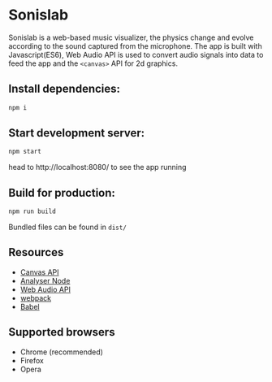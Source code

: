 # Sonislab

Sonislab is a web-based music visualizer, the physics change and evolve according to the sound captured from the microphone.
The app is built with Javascript(ES6), Web Audio API is used to convert audio signals into data to feed the app and the `<canvas>` API for 2d graphics.

## Install dependencies:

```sh
npm i
```

## Start development server:

```sh
npm start
```
head to http://localhost:8080/ to see the app running


## Build for production:

```sh
npm run build
```
Bundled files can be found in `dist/`


## Resources
- [Canvas API](https://developer.mozilla.org/en-US/docs/Web/API/Canvas_API)
- [Analyser Node](https://developer.mozilla.org/en-US/docs/Web/API/AnalyserNode)
- [Web Audio API](https://developer.mozilla.org/en-US/docs/Web/API/Web_Audio_API)
- [webpack](https://webpack.github.io/)
- [Babel](https://babeljs.io/)


## Supported browsers
- Chrome (recommended)
- Firefox
- Opera
